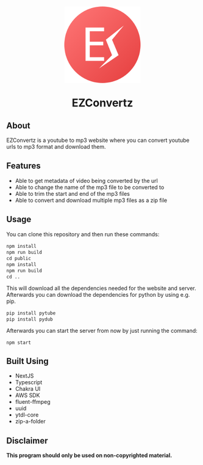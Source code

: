 <h1 align="center">
  <img src="public/ezconvertz-logo.svg" alt="Youtube To MP3" width="200">

EZConvertz

</h1>

## About

EZConvertz is a youtube to mp3 website where you can convert youtube urls to mp3 format and download them.

## Features

- Able to get metadata of video being converted by the url
- Able to change the name of the mp3 file to be converted to
- Able to trim the start and end of the mp3 files
- Able to convert and download multiple mp3 files as a zip file

## Usage

You can clone this repository and then run these commands:

```
npm install
npm run build
cd public
npm install
npm run build
cd ..
```

This will download all the dependencies needed for the website and server. Afterwards you can download the dependencies for python by using e.g. pip.

```
pip install pytube
pip install pydub
```

Afterwards you can start the server from now by just running the command:

```
npm start
```

## Built Using
- NextJS
- Typescript
- Chakra UI
- AWS SDK
- fluent-ffmpeg
- uuid
- ytdl-core
- zip-a-folder

## Disclaimer

<b>This program should only be used on non-copyrighted material.</b>

